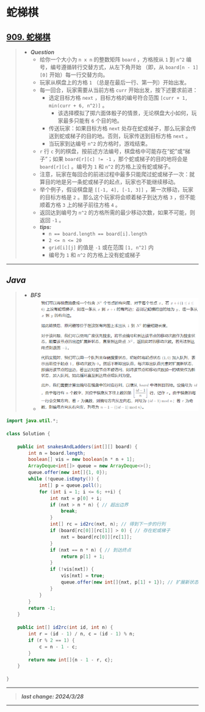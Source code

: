 # 蛇梯棋

## [909. 蛇梯棋](https://leetcode.cn/problems/snakes-and-ladders/)

> - ***Question***
>   - 给你一个大小为 `n x n` 的整数矩阵 `board` ，方格按从 `1` 到 `n^2` 编号，编号遵循转行交替方式，从左下角开始 （即，从 `board[n - 1][0]` 开始）每一行交替方向。
>   - 玩家从棋盘上的方格 `1` （总是在最后一行、第一列）开始出发。
>   - 每一回合，玩家需要从当前方格 `curr` 开始出发，按下述要求前进：
>     - 选定目标方格 `next` ，目标方格的编号符合范围 `[curr + 1, min(curr + 6, n^2)]` 。
>       - 该选择模拟了掷六面体骰子的情景，无论棋盘大小如何，玩家最多只能有 `6` 个目的地。
>     - 传送玩家：如果目标方格 `next` 处存在蛇或梯子，那么玩家会传送到蛇或梯子的目的地。否则，玩家传送到目标方格 `next` 。
>     - 当玩家到达编号 `n^2` 的方格时，游戏结束。
>   - `r` 行 `c` 列的棋盘，按前述方法编号，棋盘格中可能存在“蛇”或“梯子”；如果 `board[r][c] != -1` ，那个蛇或梯子的目的地将会是 `board[r][c]` 。编号为 `1` 和 `n^2` 的方格上没有蛇或梯子。
>   - 注意，玩家在每回合的前进过程中最多只能爬过蛇或梯子一次：就算目的地是另一条蛇或梯子的起点，玩家也不能继续移动。
>   - 举个例子，假设棋盘是 `[[-1, 4], [-1, 3]]` ，第一次移动，玩家的目标方格是 `2` 。那么这个玩家将会顺着梯子到达方格 `3` ，但不能顺着方格 `3` 上的梯子前往方格 `4` 。
>   - 返回达到编号为 `n^2` 的方格所需的最少移动次数，如果不可能，则返回 `-1` 。
>   - ***tips:***
>     - `n == board.length == board[i].length`
>     - `2 <= n <= 20`
>     - `grid[i][j]` 的值是 `-1` 或在范围 `[1, n^2]` 内
>     - 编号为 `1` 和 `n^2` 的方格上没有蛇或梯子

---

## *Java*

> - ***BFS***
>   - ![image](./images/蛇梯棋.png)

```java
import java.util.*;

class Solution {

    public int snakesAndLadders(int[][] board) {
        int n = board.length;
        boolean[] vis = new boolean[n * n + 1];
        ArrayDeque<int[]> queue = new ArrayDeque<>();
        queue.offer(new int[]{1, 0});
        while (!queue.isEmpty()) {
            int[] p = queue.poll();
            for (int i = 1; i <= 6; ++i) {
                int nxt = p[0] + i;
                if (nxt > n * n) { // 超出边界
                    break;
                }
                int[] rc = id2rc(nxt, n); // 得到下一步的行列
                if (board[rc[0]][rc[1]] > 0) { // 存在蛇或梯子
                    nxt = board[rc[0]][rc[1]];
                }
                if (nxt == n * n) { // 到达终点
                    return p[1] + 1;
                }
                if (!vis[nxt]) {
                    vis[nxt] = true;
                    queue.offer(new int[]{nxt, p[1] + 1}); // 扩展新状态
                }
            }
        }
        return -1;
    }

    public int[] id2rc(int id, int n) {
        int r = (id - 1) / n, c = (id - 1) % n;
        if (r % 2 == 1) {
            c = n - 1 - c;
        }
        return new int[]{n - 1 - r, c};
    }

}
```

---

> ***last change: 2024/3/28***

---
